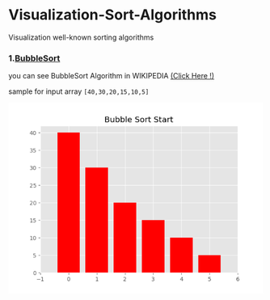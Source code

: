 # Visualization-Sort-Algorithms
Visualization well-known sorting algorithms 

### 1.[BubbleSort](https://github.com/alisharifi2000/Visualization-Sort-Algorithms/tree/master/BubbleSort)
  you can see BubbleSort Algorithm in WIKIPEDIA [(Click Here !)](https://en.wikipedia.org/wiki/Bubble_sort)

  sample for input array `[40,30,20,15,10,5]`
  
  <img src="https://github.com/alisharifi2000/Visualization-Sort-Algorithms/blob/master/BubbleSort/Test/movie.gif"/>
 
